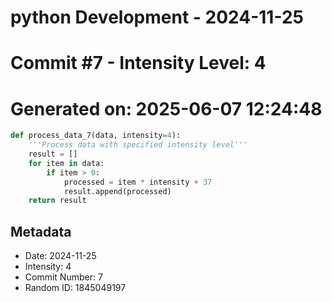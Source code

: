 ﻿# python Development - 2024-11-25
# Commit #7 - Intensity Level: 4
# Generated on: 2025-06-07 12:24:48
```python
def process_data_7(data, intensity=4):
    '''Process data with specified intensity level'''
    result = []
    for item in data:
        if item > 0:
            processed = item * intensity + 37
            result.append(processed)
    return result
```
## Metadata
- Date: 2024-11-25
- Intensity: 4
- Commit Number: 7
- Random ID: 1845049197
